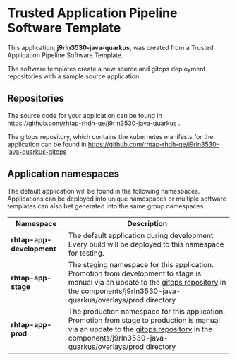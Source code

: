 # Trusted Application Pipeline Software Template

This application, **j9rln3530-java-quarkus**, was created from a Trusted Application Pipeline Software Template.

The software templates create a new source and gitops deployment repositories with a sample source application. 

## Repositories

The source code for your application can be found in [https://github.com/rhtap-rhdh-qe/j9rln3530-java-quarkus ](https://github.com/rhtap-rhdh-qe/j9rln3530-java-quarkus ).
 
The gitops repository, which contains the kubernetes manifests for the application can be found in 
[https://github.com/rhtap-rhdh-qe/j9rln3530-java-quarkus-gitops ](https://github.com/rhtap-rhdh-qe/j9rln3530-java-quarkus-gitops ) 

## Application namespaces 

The default application will be found in the following namespaces. Applications can be deployed into unique namespaces or multiple software templates can also bet generated into the same group namespaces.  

|  Namespace   |  Description   |  
| -------- | -------- |   
| **rhtap-app-development** | The default application during development. Every build will be deployed to this namespace for testing. | 
| **rhtap-app-stage** | The staging namespace for this application. Promotion from development to stage is manual via an update to the [gitops repository](https://github.com/rhtap-rhdh-qe/j9rln3530-java-quarkus-gitops ) in the components/j9rln3530-java-quarkus/overlays/prod directory |  
| **rhtap-app-prod** | The production namespace for this application. Promotion from stage to production is manual via an update to the [gitops repository](https://github.com/rhtap-rhdh-qe/j9rln3530-java-quarkus-gitops ) in the components/j9rln3530-java-quarkus/overlays/prod directory | 